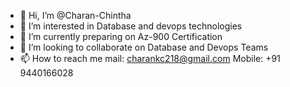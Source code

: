 - 👋 Hi, I’m @Charan-Chintha
- 👀 I’m interested in Database and devops technologies
- 🌱 I’m currently preparing on Az-900 Certification
- 💞️ I’m looking to collaborate on Database and Devops  Teams
- 📫 How to reach me mail: charankc218@gmail.com Mobile: +91 9440166028

<!---
Charan-Chintha/Charan-Chintha is a ✨ special ✨ repository because its `README.md` (this file) appears on your GitHub profile.
You can click the Preview link to take a look at your changes.
--->
